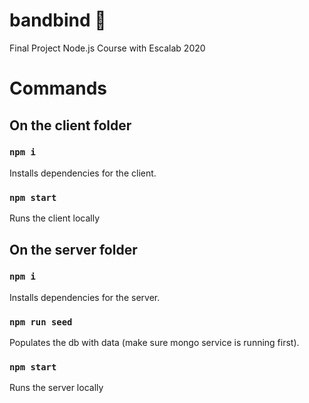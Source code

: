 # bandbind 🤘

Final Project Node.js Course with Escalab 2020

# Commands

## On the client folder

### `npm i`

Installs dependencies for the client.

### `npm start`

Runs the client locally

## On the server folder

### `npm i`

Installs dependencies for the server.

### `npm run seed`

Populates the db with data (make sure mongo service is running first).

### `npm start`

Runs the server locally

